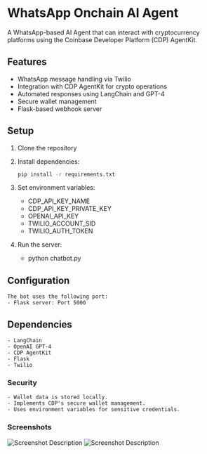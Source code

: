 # WhatsApp Onchain AI Agent

A WhatsApp-based AI Agent that can interact with cryptocurrency platforms using the Coinbase Developer Platform (CDP) AgentKit.

## Features

- WhatsApp message handling via Twilio
- Integration with CDP AgentKit for crypto operations
- Automated responses using LangChain and GPT-4
- Secure wallet management
- Flask-based webhook server

## Setup

1. Clone the repository
2. Install dependencies:

   ```bash
   pip install -r requirements.txt

   ```

3. Set environment variables:

   - CDP_API_KEY_NAME
   - CDP_API_KEY_PRIVATE_KEY
   - OPENAI_API_KEY
   - TWILIO_ACCOUNT_SID
   - TWILIO_AUTH_TOKEN

4. Run the server:
   - python chatbot.py

## Configuration

    The bot uses the following port:
    - Flask server: Port 5000

## Dependencies

    - LangChain
    - OpenAI GPT-4
    - CDP AgentKit
    - Flask
    - Twilio

### Security

    - Wallet data is stored locally.
    - Implements CDP's secure wallet management.
    - Uses environment variables for sensitive credentials.

### Screenshots

<!-- <img src="/agentkit_whatsapp_bot/img/screenshot-actions.jpeg" alt="onchain actions" width="500"> -->
![Screenshot Description](/agentkit_whatsapp_bot/img/screenshot.jpeg)
![Screenshot Description](/agentkit_whatsapp_bot/img/screenshot-actions.jpeg)
